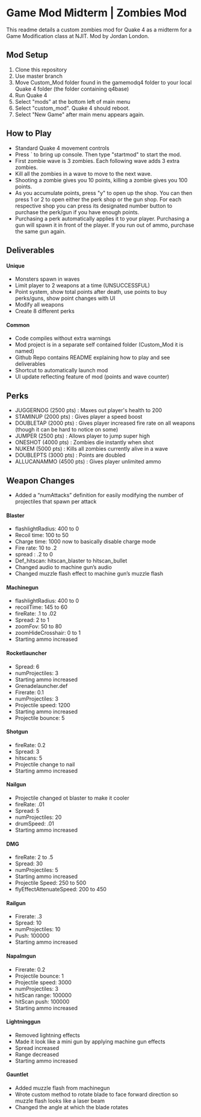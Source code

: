
# Game Mod Midterm | Zombies Mod
This readme details a custom zombies mod for Quake 4 as a midterm for a Game Modification class at NJIT. Mod by Jordan London.

## Mod Setup
1. Clone this repository
2. Use master branch
3. Move Custom_Mod folder found in the gamemodq4 folder to your local Quake 4 folder (the folder containing q4base)
4. Run Quake 4
5. Select "mods" at the bottom left of main menu
6. Select "custom_mod". Quake 4 should reboot.
7. Select "New Game" after main menu appears again.

## How to Play
* Standard Quake 4 movement controls
* Press ` to bring up console. Then type "startmod" to start the mod.
* First zombie wave is 3 zombies. Each following wave adds 3 extra zombies.
* Kill all the zombies in a wave to move to the next wave.
* Shooting a zombie gives you 10 points, killing a zombie gives you 100 points.
* As you accumulate points, press "y" to open up the shop. You can then press 1 or 2 to open either the perk shop or the gun shop. For each respective shop you can press its designated number button to purchase the perk/gun if you have enough points.
* Purchasing a perk automatically applies it to your player. Purchasing a gun will spawn it in front of the player. If you run out of ammo, purchase the same gun again.

## Deliverables
#### Unique
* Monsters spawn in waves
* Limit player to 2 weapons at a time (UNSUCCESSFUL)
* Point system, show total points after death, use points to buy perks/guns, show point changes with UI
* Modify all weapons
* Create 8 different perks
#### Common
* Code compiles without extra warnings
* Mod project is in a separate self contained folder (Custom_Mod it is named)
* Github Repo contains README explaining how to play and see deliverables
* Shortcut to automatically launch mod
* UI update reflecting feature of mod (points and wave counter)

## Perks
* JUGGERNOG (2500 pts) : Maxes out player's health to 200
* STAMINUP (2000 pts) : Gives player a speed boost
* DOUBLETAP (2000 pts) : Gives player increased fire rate on all weapons (though it can be hard to notice on some)
* JUMPER (2500 pts) : Allows player to jump super high
* ONESHOT (4000 pts) : Zombies die instantly when shot
* NUKEM (5000 pts) : Kills all zombies currently alive in a wave
* DOUBLEPTS (3000 pts) : Points are doubled
* ALLUCANAMMO (4500 pts) : Gives player unlimited ammo

## Weapon Changes
* Added a “numAttacks” definition for easily modifying the number of projectiles that spawn per attack
#### Blaster
* flashlightRadius: 400 to 0
* Recoil time: 100 to 50
* Charge time: 1000 now to basically disable charge mode
* Fire rate: 10 to .2
* spread : .2 to 0
* Def_hitscan: hitscan_blaster to hitscan_bullet
* Changed audio to machine gun’s audio
* Changed muzzle flash effect to machine gun’s muzzle flash

#### Machinegun
* flashlightRadius: 400 to 0
* recoilTime: 145 to 60
* fireRate: .1 to .02
* Spread: 2 to 1
* zoomFov: 50 to 80
* zoomHideCrosshair: 0 to 1
* Starting ammo increased

#### Rocketlauncher
* Spread: 6
* numProjectiles: 3
* Starting ammo increased
* Grenadelauncher.def
* Firerate: 0.1
* numProjectiles: 3
* Projectile speed: 1200
* Starting ammo increased
* Projectile bounce: 5

#### Shotgun
* fireRate: 0.2
* Spread: 3
* hitscans: 5
* Projectile change to nail
* Starting ammo increased

#### Nailgun
* Projectile changed ot blaster to make it cooler
* fireRate: .01
* Spread: 5
* numProjectiles: 20
* drumSpeed: .01
* Starting ammo increased

#### DMG
* fireRate: 2 to .5
* Spread: 30
* numProjectiles: 5
* Starting ammo increased
* Projectile Speed: 250 to 500
* flyEffectAttenuateSpeed: 200 to 450

#### Railgun
* Firerate: .3
* Spread: 10
* numProjectiles: 10
* Push: 100000
* Starting ammo increased

#### Napalmgun
* Firerate: 0.2
* Projectile bounce: 1
* Projectile speed: 3000
* numProjectiles: 3
* hitScan range: 100000
* hitScan push: 100000
* Starting ammo increased

#### Lightninggun
* Removed lightning effects
* Made it look like a mini gun by applying machine gun effects
* Spread increased
* Range decreased
* Starting ammo increased

#### Gauntlet
* Added muzzle flash from machinegun
* Wrote custom method to rotate blade to face forward direction so muzzle flash looks like a laser beam
* Changed the angle at which the blade rotates

